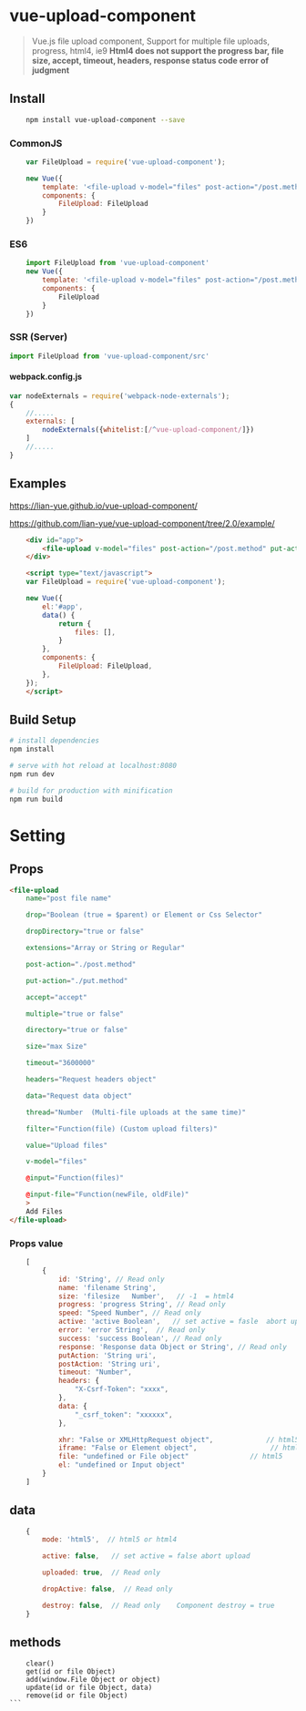 # vue-upload-component

> Vue.js file upload component, Support for multiple file uploads, progress, html4, ie9
**Html4 does not support the progress bar, file size, accept, timeout, headers, response status code error of judgment**



## Install

``` bash
    npm install vue-upload-component --save
```

### CommonJS
```js
    var FileUpload = require('vue-upload-component');

    new Vue({
        template: '<file-upload v-model="files" post-action="/post.method" put-action="/put.method">Upload file</file-upload>',
        components: {
            FileUpload: FileUpload
        }
    })

```

### ES6
```js
    import FileUpload from 'vue-upload-component'
    new Vue({
        template: '<file-upload v-model="files" post-action="/post.method" put-action="/put.method">Upload file</file-upload>',
        components: {
            FileUpload
        }
    })

```


### SSR (Server)
```js
import FileUpload from 'vue-upload-component/src'
```

#### webpack.config.js
```js
var nodeExternals = require('webpack-node-externals');
{
    //.....
    externals: [
        nodeExternals({whitelist:[/^vue-upload-component/]})
    ]
    //.....
}
```

## Examples

https://lian-yue.github.io/vue-upload-component/


https://github.com/lian-yue/vue-upload-component/tree/2.0/example/
``` html
    <div id="app">
        <file-upload v-model="files" post-action="/post.method" put-action="/put.method">Upload file</file-upload>
    </div>

    <script type="text/javascript">
    var FileUpload = require('vue-upload-component');

    new Vue({
        el:'#app',
        data() {
            return {
                files: [],
            }
        },
        components: {
            FileUpload: FileUpload,
        },
    });
    </script>
```

## Build Setup

``` bash
# install dependencies
npm install

# serve with hot reload at localhost:8080
npm run dev

# build for production with minification
npm run build
```



# Setting


## Props
``` html
<file-upload
    name="post file name"

    drop="Boolean (true = $parent) or Element or Css Selector"

    dropDirectory="true or false"

    extensions="Array or String or Regular"

    post-action="./post.method"

    put-action="./put.method"

    accept="accept"

    multiple="true or false"

    directory="true or false"

    size="max Size"

    timeout="3600000"

    headers="Request headers object"

    data="Request data object"

    thread="Number  (Multi-file uploads at the same time)"

    filter="Function(file) (Custom upload filters)"

    value="Upload files"

    v-model="files"

    @input="Function(files)"

    @input-file="Function(newFile, oldFile)"
    >
    Add Files
</file-upload>
```




### Props value
``` js
    [
        {
            id: 'String', // Read only
            name: 'filename String',
            size: 'filesize   Number',   // -1  = html4
            progress: 'progress String', // Read only
            speed: "Speed Number", // Read only
            active: 'active Boolean',   // set active = fasle  abort upload
            error: 'error String',  // Read only
            success: 'success Boolean', // Read only
            response: 'Response data Object or String', // Read only
            putAction: 'String uri',
            postAction: 'String uri',
            timeout: "Number",
            headers: {
                "X-Csrf-Token": "xxxx",
            },
            data: {
                "_csrf_token": "xxxxxx",
            },

            xhr: "False or XMLHttpRequest object",             // html5
            iframe: "False or Element object",                  // html4
            file: "undefined or File object"               // html5
            el: "undefined or Input object"
        }
    ]
```





## data
``` js
    {
        mode: 'html5',  // html5 or html4

        active: false,   // set active = false abort upload

        uploaded: true,  // Read only

        dropActive: false,  // Read only

        destroy: false,  // Read only    Component destroy = true
    }
```


## methods
````
    clear()
    get(id or file Object)
    add(window.File Object or object)
    update(id or file Object, data)
    remove(id or file Object)
```
